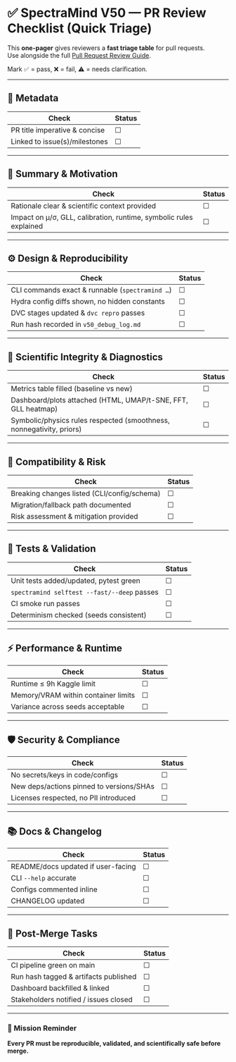 # ✅ SpectraMind V50 — PR Review Checklist (Quick Triage)

This **one-pager** gives reviewers a **fast triage table** for pull requests.  
Use alongside the full [Pull Request Review Guide](PULL_REQUEST_REVIEW_GUIDE.md).  

Mark ✅ = pass, ❌ = fail, ⚠️ = needs clarification.

---

## 📝 Metadata
| Check | Status |
|-------|--------|
| PR title imperative & concise | ☐ |
| Linked to issue(s)/milestones | ☐ |

---

## 🎯 Summary & Motivation
| Check | Status |
|-------|--------|
| Rationale clear & scientific context provided | ☐ |
| Impact on μ/σ, GLL, calibration, runtime, symbolic rules explained | ☐ |

---

## ⚙️ Design & Reproducibility
| Check | Status |
|-------|--------|
| CLI commands exact & runnable (`spectramind …`) | ☐ |
| Hydra config diffs shown, no hidden constants | ☐ |
| DVC stages updated & `dvc repro` passes | ☐ |
| Run hash recorded in `v50_debug_log.md` | ☐ |

---

## 🔬 Scientific Integrity & Diagnostics
| Check | Status |
|-------|--------|
| Metrics table filled (baseline vs new) | ☐ |
| Dashboard/plots attached (HTML, UMAP/t-SNE, FFT, GLL heatmap) | ☐ |
| Symbolic/physics rules respected (smoothness, nonnegativity, priors) | ☐ |

---

## 🔄 Compatibility & Risk
| Check | Status |
|-------|--------|
| Breaking changes listed (CLI/config/schema) | ☐ |
| Migration/fallback path documented | ☐ |
| Risk assessment & mitigation provided | ☐ |

---

## 🧪 Tests & Validation
| Check | Status |
|-------|--------|
| Unit tests added/updated, pytest green | ☐ |
| `spectramind selftest --fast/--deep` passes | ☐ |
| CI smoke run passes | ☐ |
| Determinism checked (seeds consistent) | ☐ |

---

## ⚡ Performance & Runtime
| Check | Status |
|-------|--------|
| Runtime ≤ 9h Kaggle limit | ☐ |
| Memory/VRAM within container limits | ☐ |
| Variance across seeds acceptable | ☐ |

---

## 🛡️ Security & Compliance
| Check | Status |
|-------|--------|
| No secrets/keys in code/configs | ☐ |
| New deps/actions pinned to versions/SHAs | ☐ |
| Licenses respected, no PII introduced | ☐ |

---

## 📚 Docs & Changelog
| Check | Status |
|-------|--------|
| README/docs updated if user-facing | ☐ |
| CLI `--help` accurate | ☐ |
| Configs commented inline | ☐ |
| CHANGELOG updated | ☐ |

---

## 🚀 Post-Merge Tasks
| Check | Status |
|-------|--------|
| CI pipeline green on main | ☐ |
| Run hash tagged & artifacts published | ☐ |
| Dashboard backfilled & linked | ☐ |
| Stakeholders notified / issues closed | ☐ |

---

### 🔭 Mission Reminder
**Every PR must be reproducible, validated, and scientifically safe before merge.**